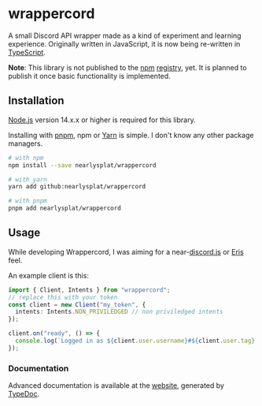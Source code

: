 # wrappercord

A small Discord API wrapper made as a kind of experiment and learning experience. Originally written in JavaScript, it is now being re-written in [TypeScript](https://typescriptlang.org).

**Note**: This library is not published to the [npm](https://npmjs.com) [registry](https://registry.npmjs.com), yet. It is planned to publish it once basic functionality is implemented.

## Installation

[Node.js](https://nodejs.org) version 14.x.x or higher is required for this library.

Installing with [pnpm](https://pnpm.io), npm or [Yarn](https://yarnpkg.com) is simple. I don't know any other package managers.

```sh
# with npm
npm install --save nearlysplat/wrappercord

# with yarn
yarn add github:nearlysplat/wrappercord

# with pnpm
pnpm add nearlysplat/wrappercord
```

## Usage

While developing Wrappercord, I was aiming for a near-[discord.js](https://discord.js.org) or [Eris](https://abal.moe/Eris) feel.

An example client is this:
```ts
import { Client, Intents } from "wrappercord";
// replace this with your token
const client = new Client("my_token", {
  intents: Intents.NON_PRIVILEDGED // non priviledged intents
});

client.on("ready", () => {
  console.log(`Logged in as ${client.user.username}#${client.user.tag}!`);
});
```

### Documentation
Advanced documentation is available at the [website](https://nearlysplat.github.io/wrappercord), generated by [TypeDoc](https://typedoc.org/).

